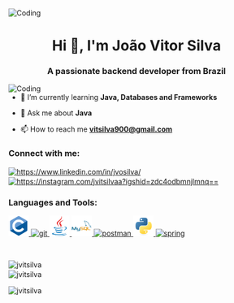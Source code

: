 <img align= "center" alt = "Coding"  src = "https://user-images.githubusercontent.com/74038190/241765440-80728820-e06b-4f96-9c9e-9df46f0cc0a5.gif">

<h1 align="center">Hi 👋, I'm João Vitor Silva</h1>
<h3 align="center">A passionate backend developer from Brazil</h3>
<img align= "right" alt = "Coding" width = 600 src = "https://user-images.githubusercontent.com/74038190/225813708-98b745f2-7d22-48cf-9150-083f1b00d6c9.gif">

- 🌱 I’m currently learning **Java, Databases and Frameworks**

- 💬 Ask me about **Java**

- 📫 How to reach me **vitsilva900@gmail.com**

<h3 align="left">Connect with me:</h3>
<p align="left">
<a href="https://linkedin.com/in/https://www.linkedin.com/in/jvosilva/" target="blank"><img align="center" src="https://raw.githubusercontent.com/rahuldkjain/github-profile-readme-generator/master/src/images/icons/Social/linked-in-alt.svg" alt="https://www.linkedin.com/in/jvosilva/" height="30" width="40" /></a>
<a href="https://instagram.com/https://instagram.com/jvitsilvaa?igshid=zdc4odbmnjlmnq==" target="blank"><img align="center" src="https://raw.githubusercontent.com/rahuldkjain/github-profile-readme-generator/master/src/images/icons/Social/instagram.svg" alt="https://instagram.com/jvitsilvaa?igshid=zdc4odbmnjlmnq==" height="30" width="40" /></a>
</p>

<h3 align="left">Languages and Tools:</h3>
<p align="left"> <a href="https://www.cprogramming.com/" target="_blank" rel="noreferrer"> 
<img src="https://raw.githubusercontent.com/devicons/devicon/master/icons/c/c-original.svg" alt="c" width="40" height="40"/> </a> <a href="https://git-scm.com/" target="_blank" rel="noreferrer"> 
<img src="https://www.vectorlogo.zone/logos/git-scm/git-scm-icon.svg" alt="git" width="40" height="40"/> </a> <a href="https://www.java.com" target="_blank" rel="noreferrer"> 
<img src="https://raw.githubusercontent.com/devicons/devicon/master/icons/java/java-original.svg" alt="java" width="40" height="40"/> </a> <a href="https://www.mysql.com/" target="_blank" rel="noreferrer"> 
<img src="https://raw.githubusercontent.com/devicons/devicon/master/icons/mysql/mysql-original-wordmark.svg" alt="mysql" width="40" height="40"/> </a> <a href="https://postman.com" target="_blank" rel="noreferrer"> 
<img src="https://www.vectorlogo.zone/logos/getpostman/getpostman-icon.svg" alt="postman" width="40" height="40"/> </a> <a href="https://www.python.org" target="_blank" rel="noreferrer"> 
<img src="https://raw.githubusercontent.com/devicons/devicon/master/icons/python/python-original.svg" alt="python" width="40" height="40"/> </a> <a href="https://spring.io/" target="_blank" rel="noreferrer"> 
<img src="https://www.vectorlogo.zone/logos/springio/springio-icon.svg" alt="spring" width="40" height="40"/> </a> </p>

<br>

<p><img align="left" width = 450 src="https://github-readme-stats.vercel.app/api/top-langs?username=jvitsilva&show_icons=true&theme=tokyonight&locale=en&layout=compact" alt="jvitsilva" /></p>

<p>&nbsp;<img align="center" width = 500 src="https://github-readme-stats.vercel.app/api?username=jvitsilva&show_icons=true&theme=tokyonight&locale=en" alt="jvitsilva" /></p>

<p><img align="center" width = 600 src="https://github-readme-streak-stats.herokuapp.com/?user=jvitsilva&theme=tokyonight" alt="jvitsilva" /></p>






<!--

<img width=100% src="https://capsule-render.vercel.app/api?type=waving&color=282c34&height=180&section=header&animation=twinkling&fontAlignY=35"/>

[![Typing SVG](https://readme-typing-svg.herokuapp.com/?color=90b302&size=30&center=true&vCenter=true&width=1000&lines=OLÁ,+MEU+NOME+É+JOÃO;ESTUDANTE+DE+CIÊNCIA+DA+COMPUTAÇÃO;SEJA+BEM-VINDO!+:%29)](https://git.io/typing-svg)



<div align="center">  
  <img width="49%" height="195px" src="https://github-readme-stats.vercel.app/api?username=jvitsilva&show_icons=true&count_private=true&hide_border=true&title_color=90b302&icon_color=90b302&text_color=dadada&bg_color=0d1117" alt="João Vitor Oliveira da Silva github stats" /> 
  <img width="41%" height="195px" src="https://github-readme-stats.vercel.app/api/top-langs/?username=jvitsilva&layout=compact&hide_border=true&title_color=90b302&text_color=dadada&bg_color=0d1117" />
</div>



<div align="center" style="display: inline_block"><br> 
 <img alt="C" height="40" width="40" src="https://cdn.jsdelivr.net/gh/devicons/devicon/icons/c/c-original.svg" />       
  <img alt="Python" height="40" width="40" src="https://raw.githubusercontent.com/devicons/devicon/master/icons/python/python-original.svg">
  <img alt="Java" height="40" width="40" src="https://cdn.jsdelivr.net/gh/devicons/devicon/icons/java/java-original.svg" />
  
 <!--<img alt="github" height="40" width="40" src="https://github.com/duribeiro/duribeiro/blob/main/assets/GitHub.png">  
  <img alt="linux" height="40" width="40" src="https://raw.githubusercontent.com/devicons/devicon/master/icons/linux/linux-original.svg">   
  
</div>


  
  <div align="center">
<a href="https://instagram.com/vit.silv4"  target="_blank"><img src="https://img.shields.io/badge/-Instagram-%23E4405F?style=for-the-badge&logo=instagram&logoColor=white" target="_blank"></a>
  <a href = "mailto:vitsilva900@gmail.com"><img src="https://img.shields.io/badge/-Gmail-%23333?style=for-the-badge&logo=gmail&logoColor=white" target="_blank"></a>
  <a href="https://www.linkedin.com/in/jvosilva/" target="_blank"><img src="https://img.shields.io/badge/-LinkedIn-%230077B5?style=for-the-badge&logo=linkedin&logoColor=white" target="_blank"></a> 
</div>
  
  

</div> 

 <!--<div align="center">
<br><p align="centre"><b>Visitors Count</b></p>  
<p align="center"><img align="center" src="https://profile-counter.glitch.me/{jvitsilva}/count.svg" /></p> 
<br></div> 

<img width=100% src="https://capsule-render.vercel.app/api?type=waving&color=282c34&height=120&section=footer"/>

-->
